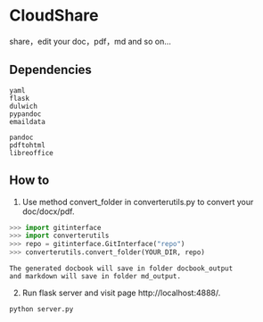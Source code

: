 # CloudShare
share，edit your doc，pdf，md and so on...

## Dependencies

    yaml
    flask
    dulwich
    pypandoc
    emaildata

    pandoc
    pdftohtml
    libreoffice

## How to

1) Use method convert_folder in converterutils.py to convert your doc/docx/pdf.

``` python
>>> import gitinterface
>>> import converterutils
>>> repo = gitinterface.GitInterface("repo")
>>> converterutils.convert_folder(YOUR_DIR, repo)
```

    The generated docbook will save in folder docbook_output
    and markdown will save in folder md_output.

2) Run flask server and visit page http://localhost:4888/.

```
python server.py
```

